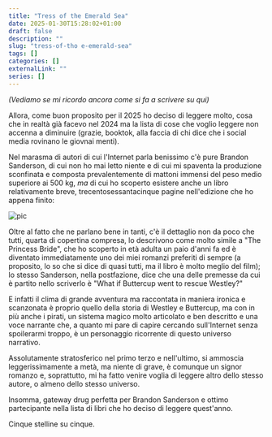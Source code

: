 ```yaml
---
title: "Tress of the Emerald Sea"
date: 2025-01-30T15:28:02+01:00
draft: false
description: ""
slug: "tress-of-tho e-emerald-sea"
tags: []
categories: []
externalLink: ""
series: []
---
```


_(Vediamo se mi ricordo ancora come si fa a scrivere su qui)_

Allora, come buon proposito per il 2025 ho deciso di leggere molto, cosa che in realtà già facevo nel 2024 ma la lista di cose che voglio leggere non accenna a diminuire (grazie, booktok, alla faccia di chi dice che i social media rovinano le giovnai menti).

Nel marasma di autori di cui l'Internet parla benissimo c'è pure Brandon Sanderson, di cui non ho mai letto niente e di cui mi spaventa la produzione sconfinata e composta prevalentemente di mattoni immensi del peso medio superiore ai 500 kg, *ma* di cui ho scoperto esistere anche un libro relativamente breve, trecentosessantacinque pagine nell'edizione che ho appena finito:

![pic](/images/tress.jpg#center)

Oltre al fatto che ne parlano bene in tanti, c'è il dettaglio non da poco che tutti, quarta di copertina compresa, lo descrivono come molto simile a "The Princess Bride", che ho scoperto in età adulta un paio d'anni fa ed è diventato immediatamente uno dei miei romanzi preferiti di sempre (a proposito, lo so che si dice di quasi tutti, ma il libro è molto meglio del film); lo stesso Sanderson, nella postfazione, dice che una delle premesse da cui è partito nello scriverlo è "What if Buttercup went to rescue Westley?"

E infatti il clima di grande avventura ma raccontata in maniera ironica e scanzonata è proprio quello della storia di Westley e Buttercup, ma con in più anche i pirati, un sistema magico molto articolato e ben descritto e una voce narrante che, a quanto mi pare di capire cercando sull'Internet senza spoilerarmi troppo, è un personaggio ricorrente di questo universo narrativo.

Assolutamente stratosferico nel primo terzo e nell'ultimo, si ammoscia leggerissimamente a metà, ma niente di grave, è comunque un signor romanzo e, soprattutto, mi ha fatto venire voglia di leggere altro dello stesso autore, o almeno dello stesso universo.

Insomma, gateway drug perfetta per Brandon Sanderson e ottimo partecipante nella lista di libri che ho deciso di leggere quest'anno.

Cinque stelline su cinque.

